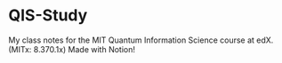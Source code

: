 # QIS-Study

My class notes for the MIT Quantum Information Science course at edX. (MITx: 8.370.1x)
Made with Notion!